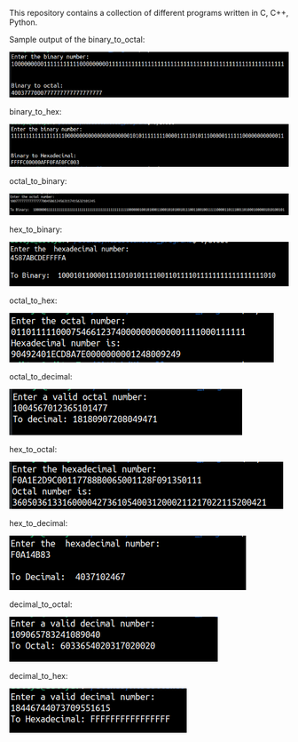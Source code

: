 This repository contains a collection of different programs written in C, C++, Python.

Sample output of the binary_to_octal:

![Screenshot](binary_to_octal.png)

binary_to_hex:

![Screenshot](bin_to_hex.png)

octal_to_binary:

![Screenshot](octal_to_binary.png)

hex_to_binary:

![Screenshot](hex_to_binary.png)


octal_to_hex:

![Screenshot](octal_to_hex.png)

octal_to_decimal:

![Screenshot](octal_to_dec.png)

hex_to_octal:

![Screenshot](hex_to_octal.png)

hex_to_decimal:

![Screenshot](hex_to_decimal.png)

decimal_to_octal:

![Screenshot](decimal_to_octal.png)

decimal_to_hex:

![Screenshot](decimal_to_hex.png)
